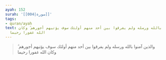 ```yaml
---
ayah: 152
surah: '[[004|سورة]]'
tags:
- quran/ayah
text: والذين آمنوا بالله ورسله ولم يفرقوا بين أحد منهم أولئك سوف يؤتيهم أجورهم ۗ وكان
  الله غفورا رحيما
---
```

> والذين آمنوا بالله ورسله ولم يفرقوا بين أحد منهم أولئك سوف يؤتيهم أجورهم ۗ وكان الله غفورا رحيما
